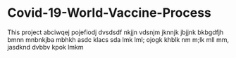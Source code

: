 # Covid-19-World-Vaccine-Process
This project
abciwqej
pojefiodj
dvsdsdf
nkjjn
vdsnjm
jknnjk
jbjjnk
bkbgdfjh
bmnn
mnbnkjba
mbhkh
asdc
klacs
sda
lmk
lml;
ojogk
khblk
nm 
m;lk
mll
mm,
jasdknd
dvbbv
kpok
lmkm
